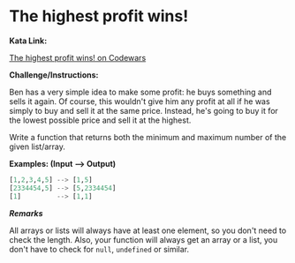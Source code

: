 # The highest profit wins!

**Kata Link:** 

[The highest profit wins! on Codewars](https://www.codewars.com/kata/559590633066759614000063/train/python)

**Challenge/Instructions:**

Ben has a very simple idea to make some profit: he buys something and sells it again. Of course, this wouldn't give him any profit at all if he was simply to buy and sell it at the same price. Instead, he's going to buy it for the lowest possible price and sell it at the highest.

Write a function that returns both the minimum and maximum number of the given list/array.

**Examples: (Input --> Output)**

```python
[1,2,3,4,5] --> [1,5]
[2334454,5] --> [5,2334454]
[1]         --> [1,1]
```

***Remarks***

All arrays or lists will always have at least one element, so you don't need to check the length. Also, your function will always get an array or a list, you don't have to check for `null`, `undefined` or similar.
